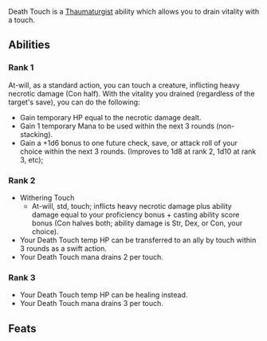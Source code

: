 Death Touch is a [Thaumaturgist](/character/classes/Thaumaturgist.md) ability which allows you to drain vitality with a touch.

## Abilities

### Rank 1
At-will, as a standard action, you can touch a creature, inflicting heavy necrotic damage (Con half). With the vitality you drained (regardless of the target's save), you can do the following:
- Gain temporary HP equal to the necrotic damage dealt.
- Gain 1 temporary Mana to be used within the next 3 rounds (non-stacking).
- Gain a +1d6 bonus to one future check, save, or attack roll of your choice within the next 3 rounds. (Improves to 1d8 at rank 2, 1d10 at rank 3, etc);

### Rank 2
- Withering Touch
  - At-will, std, touch; inflicts heavy necrotic damage plus ability damage equal to your proficiency bonus + casting ability score bonus (Con halves both; ability damage is Str, Dex, or Con, your choice).
- Your Death Touch temp HP can be transferred to an ally by touch within 3 rounds as a swift action.
- Your Death Touch mana drains 2 per touch.

### Rank 3
- Your Death Touch temp HP can be healing instead.
- Your Death Touch mana drains 3 per touch.



## Feats